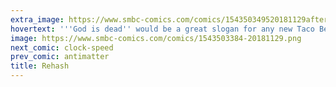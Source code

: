 ```yaml
---
extra_image: https://www.smbc-comics.com/comics/154350349520181129after.png
hovertext: '''God is dead'' would be a great slogan for any new Taco Bell products.'
image: https://www.smbc-comics.com/comics/1543503384-20181129.png
next_comic: clock-speed
prev_comic: antimatter
title: Rehash
---
```


